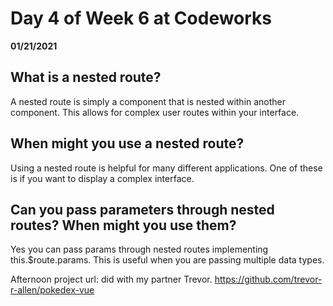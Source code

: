 # Day 4 of Week 6 at Codeworks
__01/21/2021__
## What is a nested route?
 A nested route is simply a component that is nested within another component. This allows for complex user routes within your interface.

## When might you use a nested route?
 Using a nested route is helpful for many different applications. One of these is if you want to display a complex interface.

## Can you pass parameters through nested routes? When might you use them?
 Yes you can pass params through nested routes implementing this.$route.params. This is useful when you are passing multiple data types.

Afternoon project url: did with my partner Trevor. https://github.com/trevor-r-allen/pokedex-vue
  